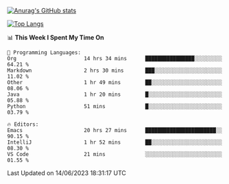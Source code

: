 [![Anurag's GitHub stats](https://github-readme-stats.vercel.app/api?username=wugouzi&count_private=true)](https://github.com/anuraghazra/github-readme-stats)

[![Top Langs](https://github-readme-stats.vercel.app/api/top-langs/?username=wugouzi&layout=compact&count_private=true&hide=html)](https://github.com/anuraghazra/github-readme-stats)

<!--START_SECTION:waka-->
📊 **This Week I Spent My Time On** 

```text
💬 Programming Languages: 
Org                      14 hrs 34 mins      ████████████████░░░░░░░░░   64.21 % 
Markdown                 2 hrs 30 mins       ███░░░░░░░░░░░░░░░░░░░░░░   11.02 % 
Other                    1 hr 49 mins        ██░░░░░░░░░░░░░░░░░░░░░░░   08.06 % 
Java                     1 hr 20 mins        █░░░░░░░░░░░░░░░░░░░░░░░░   05.88 % 
Python                   51 mins             █░░░░░░░░░░░░░░░░░░░░░░░░   03.79 % 

🔥 Editors: 
Emacs                    20 hrs 27 mins      ███████████████████████░░   90.15 % 
IntelliJ                 1 hr 52 mins        ██░░░░░░░░░░░░░░░░░░░░░░░   08.30 % 
VS Code                  21 mins             ░░░░░░░░░░░░░░░░░░░░░░░░░   01.55 % 
```


 Last Updated on 14/06/2023 18:31:17 UTC
<!--END_SECTION:waka-->

<!--
**wugouzi/wugouzi** is a ✨ _special_ ✨ repository because its `README.md` (this file) appears on your GitHub profile.

Here are some ideas to get you started:

- 🔭 I’m currently working on ...
- 🌱 I’m currently learning ...
- 👯 I’m looking to collaborate on ...
- 🤔 I’m looking for help with ...
- 💬 Ask me about ...
- 📫 How to reach me: ...
- 😄 Pronouns: ...
- ⚡ Fun fact: ...
-->
